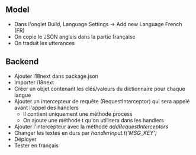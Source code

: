 ## Model

- Dans l'onglet Build, Language Settings -> Add new Language French (FR)
- On copie le JSON anglais dans la partie française
- On traduit les utterances

## Backend

- Ajouter i18next dans package.json
- Importer i18next
- Créer un objet contenant les clés/valeurs du dictionnaire pour chaque langue
- Ajouter un intercepteur de requête (RequestInterceptor) qui sera appelé avant l'appel des handlers
  - Il contient uniquement une méthode process
  - On ajoute une méthode t qu'on utilisera dans les handlers
- Ajouter l'intercepteur avec la méthode _addRequestInterceptors_
- Changer les textes en durs par _handlerInput.t('MSG_KEY')_
- Déployer
- Tester en français
